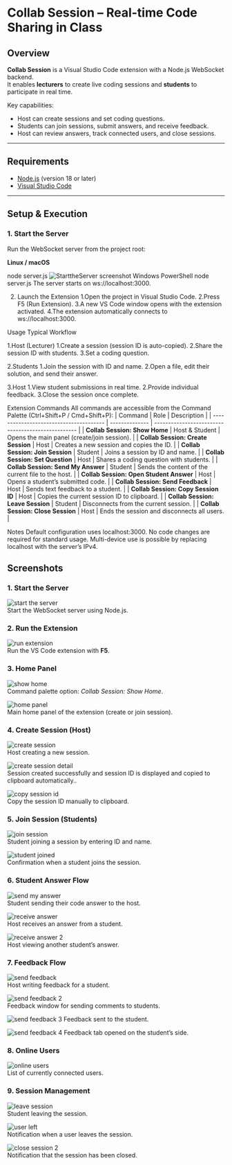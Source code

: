 # Collab Session – Real-time Code Sharing in Class

## Overview
**Collab Session** is a Visual Studio Code extension with a Node.js WebSocket backend.  
It enables **lecturers** to create live coding sessions and **students** to participate in real time.  

Key capabilities:
- Host can create sessions and set coding questions.  
- Students can join sessions, submit answers, and receive feedback.  
- Host can review answers, track connected users, and close sessions.  

---

## Requirements
- [Node.js](https://nodejs.org/) (version 18 or later)  
- [Visual Studio Code](https://code.visualstudio.com/)  

---

## Setup & Execution

### 1. Start the Server
Run the WebSocket server from the project root:

**Linux / macOS**
<!-- ```bash -->
node server.js
![StarttheServer screenshot](images/StarttheServer.png)
Windows PowerShell
    node server.js
The server starts on ws://localhost:3000.

2. Launch the Extension
    1.Open the project in Visual Studio Code.
    2.Press F5 (Run Extension).
    3.A new VS Code window opens with the extension activated.
    4.The extension automatically connects to ws://localhost:3000.

Usage
Typical Workflow

1.Host (Lecturer)
    1.Create a session (session ID is auto-copied).
    2.Share the session ID with students.
    3.Set a coding question.

2.Students
    1.Join the session with ID and name.
    2.Open a file, edit their solution, and send their answer.

3.Host
    1.View student submissions in real time.
    2.Provide individual feedback.
    3.Close the session once complete.

Extension Commands
All commands are accessible from the Command Palette (Ctrl+Shift+P / Cmd+Shift+P):
| Command                                 | Role           | Description                                        |
| --------------------------------------- | -------------- | -------------------------------------------------- |
| **Collab Session: Show Home**           | Host & Student | Opens the main panel (create/join session).        |
| **Collab Session: Create Session**      | Host           | Creates a new session and copies the ID.           |
| **Collab Session: Join Session**        | Student        | Joins a session by ID and name.                    |
| **Collab Session: Set Question**        | Host           | Shares a coding question with students.            |
| **Collab Session: Send My Answer**      | Student        | Sends the content of the current file to the host. |
| **Collab Session: Open Student Answer** | Host           | Opens a student’s submitted code.                  |
| **Collab Session: Send Feedback**       | Host           | Sends text feedback to a student.                  |
| **Collab Session: Copy Session ID**     | Host           | Copies the current session ID to clipboard.        |
| **Collab Session: Leave Session**       | Student        | Disconnects from the current session.              |
| **Collab Session: Close Session**       | Host           | Ends the session and disconnects all users.        |

Notes
    Default configuration uses localhost:3000.
    No code changes are required for standard usage.
    Multi-device use is possible by replacing localhost with the server’s IPv4.

<!-- ```markdown -->
## Screenshots
### 1. Start the Server
![start the server](images/StarttheServer.png)  
Start the WebSocket server using Node.js.

### 2. Run the Extension
![run extension](images/runF5.png)  
Run the VS Code extension with **F5**.

### 3. Home Panel
![show home](images/ShowHome.png)  
Command palette option: *Collab Session: Show Home*.

![home panel](images/Home.png)  
Main home panel of the extension (create or join session).

### 4. Create Session (Host)
![create session](images/CreateSession1.png)  
Host creating a new session.

![create session detail](images/createSession.png)  
Session created successfully and session ID is displayed and copied to clipboard automatically..

![copy session id](images/copySessionId.png)  
Copy the session ID manually to clipboard.

### 5. Join Session (Students)
![join session](images/JoinSession1.png)  
Student joining a session by entering ID and name.

![student joined](images/StudentJoine.png)  
Confirmation when a student joins the session.

### 6. Student Answer Flow
![send my answer](images/SendMyAnswer1.png)  
Student sending their code answer to the host.

![receive answer](images/ReceiveAnswer1.png)  
Host receives an answer from a student.

![receive answer 2](images/ReceiveAnswer2.png)  
Host viewing another student’s answer.

### 7. Feedback Flow
![send feedback](images/SendFeedback1.png)  
Host writing feedback for a student.

![send feedback 2](images/SendFeedback2.png)  
Feedback window for sending comments to students.

![send feedback 3](images/SendFeedback3.png)
Feedback sent to the student.

![send feedback 4](images/SendFeedback4.png)
Feedback tab opened on the student’s side.

### 8. Online Users
![online users](images/OnlineUsers.png)  
List of currently connected users.

### 9. Session Management
![leave session](images/LeaveSession.png)  
Student leaving the session.

![user left](images/UserLeft.png)  
Notification when a user leaves the session.

![close session 2](images/CloseSession2.png)  
Notification that the session has been closed.
